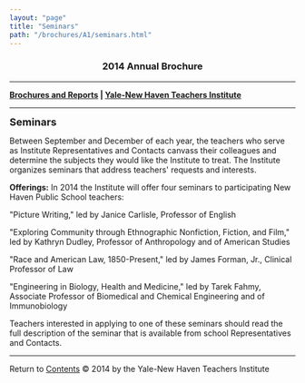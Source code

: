 ```yaml
---
layout: "page"
title: "Seminars"
path: "/brochures/A1/seminars.html"
---
```

<main>
<title>Seminars </title>
<h3 align="center">2014 Annual Brochure</h3> 
<hr/>
<b><a href="..\">Brochures and Reports</a>
| <a href="..\..\">Yale-New Haven Teachers Institute</a></b>
<hr/>
<font size="4"><b>Seminars</b></font>
<p>
Between September and December of each year, the teachers who serve as Institute Representatives and Contacts canvass their colleagues and determine the subjects they would like the Institute to treat. The Institute organizes seminars that address teachers' requests and interests.
</p><p>
<b>Offerings:</b> In 2014 the Institute will offer four seminars to participating New Haven Public School teachers:
</p><p>
"Picture Writing," led by Janice Carlisle, Professor of English 
</p><p>
"Exploring Community through Ethnographic Nonfiction, Fiction, and Film," led by Kathryn Dudley, Professor of Anthropology and of American Studies  
</p><p>
"Race and American Law, 1850-Present," led by James Forman, Jr., Clinical Professor of Law
</p><p>
"Engineering in Biology, Health and Medicine," led by Tarek Fahmy, Associate Professor of Biomedical and Chemical Engineering and of Immunobiology  
</p><p>
Teachers interested in applying to one of these seminars should read the full description of the seminar that is available from school Representatives and Contacts.
</p>
<hr/>
<a align="left">Return to </a><a href="index.html">Contents</a>
© 2014 by the Yale-New Haven Teachers Institute
</main>